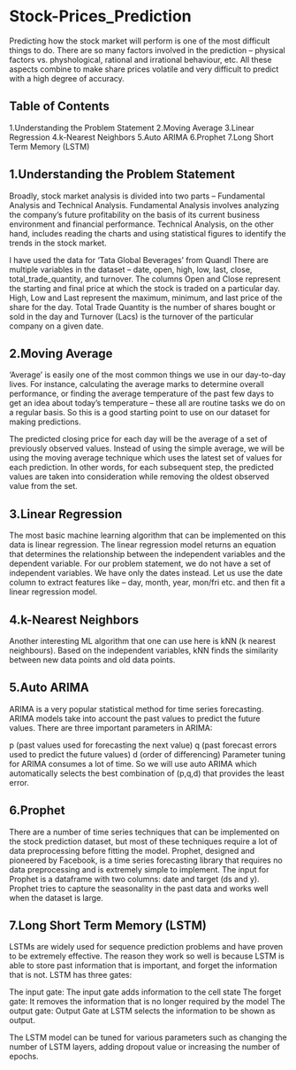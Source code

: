 # Stock-Prices_Prediction
Predicting how the stock market will perform is one of the most difficult things to do. There are so many factors involved in the prediction – physical factors vs. physhological, rational and irrational behaviour, etc. All these aspects combine to make share prices volatile and very difficult to predict with a high degree of accuracy.

## Table of Contents
1.Understanding the Problem Statement
2.Moving Average
3.Linear Regression
4.k-Nearest Neighbors
5.Auto ARIMA
6.Prophet
7.Long Short Term Memory (LSTM)

## 1.Understanding the Problem Statement
Broadly, stock market analysis is divided into two parts – Fundamental Analysis and Technical Analysis.
Fundamental Analysis involves analyzing the company’s future profitability on the basis of its current business environment and financial performance.
Technical Analysis, on the other hand, includes reading the charts and using statistical figures to identify the trends in the stock market.

 I have used the data for ‘Tata Global Beverages’ from Quandl
 There are multiple variables in the dataset – date, open, high, low, last, close, total_trade_quantity, and turnover.
The columns Open and Close represent the starting and final price at which the stock is traded on a particular day.
High, Low and Last represent the maximum, minimum, and last price of the share for the day.
Total Trade Quantity is the number of shares bought or sold in the day and Turnover (Lacs) is the turnover of the particular company on a given date.

## 2.Moving Average
‘Average’ is easily one of the most common things we use in our day-to-day lives. For instance, calculating the average marks to determine overall performance, or finding the average temperature of the past few days to get an idea about today’s temperature – these all are routine tasks we do on a regular basis. So this is a good starting point to use on our dataset for making predictions.

The predicted closing price for each day will be the average of a set of previously observed values. Instead of using the simple average, we will be using the moving average technique which uses the latest set of values for each prediction. In other words, for each subsequent step, the predicted values are taken into consideration while removing the oldest observed value from the set. 

## 3.Linear Regression
The most basic machine learning algorithm that can be implemented on this data is linear regression. The linear regression model returns an equation that determines the relationship between the independent variables and the dependent variable.
For our problem statement, we do not have a set of independent variables. We have only the dates instead. Let us use the date column to extract features like – day, month, year,  mon/fri etc. and then fit a linear regression model.

## 4.k-Nearest Neighbors
Another interesting ML algorithm that one can use here is kNN (k nearest neighbours). Based on the independent variables, kNN finds the similarity between new data points and old data points.

## 5.Auto ARIMA
ARIMA is a very popular statistical method for time series forecasting. ARIMA models take into account the past values to predict the future values. There are three important parameters in ARIMA:

p (past values used for forecasting the next value)
q (past forecast errors used to predict the future values)
d (order of differencing)
Parameter tuning for ARIMA consumes a lot of time. So we will use auto ARIMA which automatically selects the best combination of (p,q,d) that provides the least error.

## 6.Prophet
There are a number of time series techniques that can be implemented on the stock prediction dataset, but most of these techniques require a lot of data preprocessing before fitting the model. Prophet, designed and pioneered by Facebook, is a time series forecasting library that requires no data preprocessing and is extremely simple to implement. The input for Prophet is a dataframe with two columns: date and target (ds and y).
Prophet tries to capture the seasonality in the past data and works well when the dataset is large.

## 7.Long Short Term Memory (LSTM)
LSTMs are widely used for sequence prediction problems and have proven to be extremely effective. The reason they work so well is because LSTM is able to store past information that is important, and forget the information that is not. LSTM has three gates:

The input gate: The input gate adds information to the cell state
The forget gate: It removes the information that is no longer required by the model
The output gate: Output Gate at LSTM selects the information to be shown as output.

The LSTM model can be tuned for various parameters such as changing the number of LSTM layers, adding dropout value or increasing the number of epochs.
